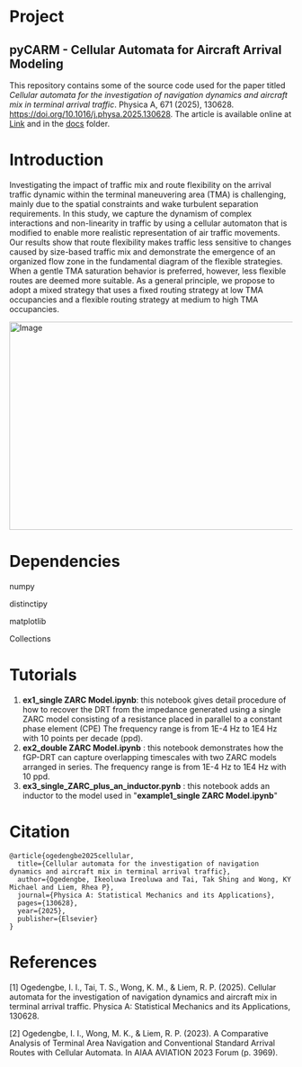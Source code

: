 # Project

## pyCARM - Cellular Automata for Aircraft Arrival Modeling

This repository contains some of the source code used for the paper titled *Cellular automata for the investigation of navigation dynamics and aircraft mix in terminal arrival traffic*. Physica A, 671 (2025), 130628. https://doi.org/10.1016/j.physa.2025.130628. The article is available online at [Link](https://doi.org/10.1016/j.physa.2025.130628) and in the [docs](docs) folder. 

# Introduction
Investigating the impact of traffic mix and route flexibility on the arrival traffic dynamic within the terminal maneuvering area (TMA) is challenging, mainly due to the spatial constraints and wake turbulent separation requirements. In this study, we capture the dynamism of complex interactions and non-linearity in traffic by using a cellular automaton that is modified to enable more realistic representation of air traffic movements. Our results show that route flexibility makes traffic less sensitive to changes caused by size-based traffic mix and demonstrate the emergence of an organized flow zone in the fundamental diagram of the flexible strategies. When a gentle TMA saturation behavior is preferred, however, less flexible routes are deemed more suitable. As a general principle, we propose to adopt a mixed strategy that uses a fixed
routing strategy at low TMA occupancies and a flexible routing strategy at medium to high TMA occupancies.

<img width="607" height="370" alt="Image" src="https://github.com/user-attachments/assets/f73621d4-d229-4439-82db-e0015056b3c7" />

# Dependencies
numpy

distinctipy

matplotlib

Collections

# Tutorials
1. **ex1_single ZARC Model.ipynb**: this notebook gives detail procedure of how to recover the DRT from the impedance generated using a single ZARC model consisting of a resistance placed in parallel to a constant phase element (CPE) The frequency range is from 1E-4 Hz to 1E4 Hz with 10 points per decade (ppd).
2. **ex2_double ZARC Model.ipynb** : this notebook demonstrates how the fGP-DRT can capture overlapping timescales with two ZARC models arranged in series. The frequency range is from 1E-4 Hz to 1E4 Hz with 10 ppd.
3. **ex3_single_ZARC_plus_an_inductor.pynb** : this notebook adds an inductor to the model used in "**example1_single ZARC Model.ipynb**"
 

# Citation

```
@article{ogedengbe2025cellular,
  title={Cellular automata for the investigation of navigation dynamics and aircraft mix in terminal arrival traffic},
  author={Ogedengbe, Ikeoluwa Ireoluwa and Tai, Tak Shing and Wong, KY Michael and Liem, Rhea P},
  journal={Physica A: Statistical Mechanics and its Applications},
  pages={130628},
  year={2025},
  publisher={Elsevier}
}

```

# References
[1] Ogedengbe, I. I., Tai, T. S., Wong, K. M., & Liem, R. P. (2025). Cellular automata for the investigation of navigation dynamics and aircraft mix in terminal arrival traffic. Physica A: Statistical Mechanics and its Applications, 130628.

[2] Ogedengbe, I. I., Wong, M. K., & Liem, R. P. (2023). A Comparative Analysis of Terminal Area Navigation and Conventional Standard Arrival Routes with Cellular Automata. In AIAA AVIATION 2023 Forum (p. 3969).


